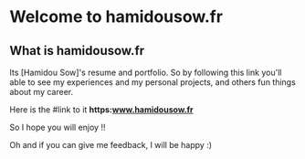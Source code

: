 # Welcome to hamidousow.fr

## What is hamidousow.fr

Its [Hamidou Sow]'s resume and portfolio. So by following this link you'll able to see my experiences and my personal projects, and others fun things about my career.

Here is the #link to it **https:www.hamidousow.fr**

So I hope you will enjoy !! 

Oh and if you can give me feedback, I will be happy :) 